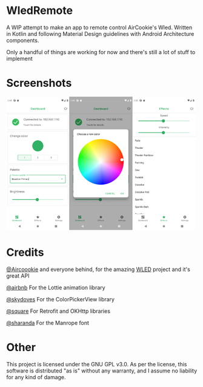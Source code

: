 # WledRemote
A WIP attempt to make an app to remote control AirCookie's Wled. Written in Kotlin and following Material Design guidelines with Android Architecture components.

Only a handful of things are working for now and there's still a lot of stuff to implement

# Screenshots
<img src="/images/home_screen.png" width="33%"><img src="/images/color_screen.png" width="33%"><img src="/images/effects_screen.png" width="33%">

# Credits
[@Aircoookie](https://github.com/Aircoookie) and everyone behind, for the amazing [WLED](https://github.com/Aircoookie/WLED) project and it's great API

[@airbnb](https://github.com/airbnb) For the Lottie animation library

[@skydoves](https://github.com/skydoves) For the ColorPickerView library

[@square](https://github.com/square) For Retrofit and OKHttp libraries

[@sharanda](https://github.com/sharanda) For the Manrope font

# Other
This project is licensed under the GNU GPL v3.0. As per the license, this software is distributed "as is" without any warranty, and I assume no liability for any kind of damage.
